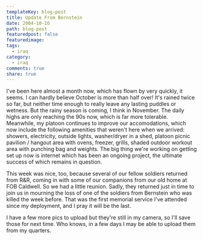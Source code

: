 ```yaml
---
templateKey: blog-post
title: Update From Bernstein
date: 2004-10-16
path: blog-post
featuredpost: false
featuredimage:
tags:
  - iraq
category:
  - iraq
comments: true
share: true
---
```


I've been here almost a month now, which has flown by very quickly, it seems. I can hardly believe October is more than half over! It's rained twice so far, but neither time enough to really leave any lasting puddles or wetness. But the rainy season is coming, I think in November. The daily highs are only reaching the 90s now, which is far more tolerable. Meanwhile, my platoon continues to improve our accomodations, which now include the following amenities that weren't here when we arrived: showers, electricity, outside lights, washer/dryer in a shed, platoon picnic pavilion / hangout area with ovens, freezer, grills, shaded outdoor workout area with punching bag and weights. The big thing we're working on getting set up now is internet which has been an ongoing project, the ultimate success of which remains in question.

This week was nice, too, because several of our fellow soldiers returned from R&R, coming in with some of our companions from our old home at FOB Caldwell. So we had a little reunion. Sadly, they returned just in time to join us in mourning the loss of one of the soldiers from Bernstein who was killed the week before. That was the first memorial service I've attended since my deployment, and I pray it will be the last.

I have a few more pics to upload but they're still in my camera, so I'll save those for next time. Who knows, in a few days I may be able to upload them from my quarters.
